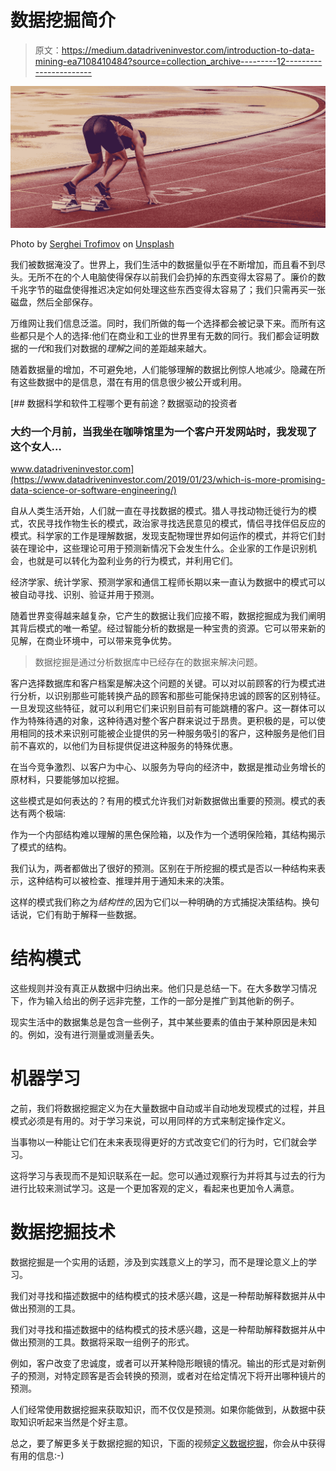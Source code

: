 # 数据挖掘简介

> 原文：<https://medium.datadriveninvestor.com/introduction-to-data-mining-ea7108410484?source=collection_archive---------12----------------------->

![](img/f2ad3be7eb5d50ceb758d91b4cc628cc.png)

Photo by [Serghei Trofimov](https://unsplash.com/@sergeytrofimov?utm_source=medium&utm_medium=referral) on [Unsplash](https://unsplash.com?utm_source=medium&utm_medium=referral)

我们被数据淹没了。世界上，我们生活中的数据量似乎在不断增加，而且看不到尽头。无所不在的个人电脑使得保存以前我们会扔掉的东西变得太容易了。廉价的数千兆字节的磁盘使得推迟决定如何处理这些东西变得太容易了；我们只需再买一张磁盘，然后全部保存。

万维网让我们信息泛滥。同时，我们所做的每一个选择都会被记录下来。而所有这些都只是个人的选择:他们在商业和工业的世界里有无数的同行。我们都会证明数据的*一代*和我们对数据的*理解*之间的差距越来越大。

随着数据量的增加，不可避免地，人们能够理解的数据比例惊人地减少。隐藏在所有这些数据中的是信息，潜在有用的信息很少被公开或利用。

[](https://www.datadriveninvestor.com/2019/01/23/which-is-more-promising-data-science-or-software-engineering/) [## 数据科学和软件工程哪个更有前途？数据驱动的投资者

### 大约一个月前，当我坐在咖啡馆里为一个客户开发网站时，我发现了这个女人…

www.datadriveninvestor.com](https://www.datadriveninvestor.com/2019/01/23/which-is-more-promising-data-science-or-software-engineering/) 

自从人类生活开始，人们就一直在寻找数据的模式。猎人寻找动物迁徙行为的模式，农民寻找作物生长的模式，政治家寻找选民意见的模式，情侣寻找伴侣反应的模式。科学家的工作是理解数据，发现支配物理世界如何运作的模式，并将它们封装在理论中，这些理论可用于预测新情况下会发生什么。企业家的工作是识别机会，也就是可以转化为盈利业务的行为模式，并利用它们。

经济学家、统计学家、预测学家和通信工程师长期以来一直认为数据中的模式可以被自动寻找、识别、验证并用于预测。

随着世界变得越来越复杂，它产生的数据让我们应接不暇，数据挖掘成为我们阐明其背后模式的唯一希望。经过智能分析的数据是一种宝贵的资源。它可以带来新的见解，在商业环境中，可以带来竞争优势。

> 数据挖掘是通过分析数据库中已经存在的数据来解决问题。

客户选择数据库和客户档案是解决这个问题的关键。可以对以前顾客的行为模式进行分析，以识别那些可能转换产品的顾客和那些可能保持忠诚的顾客的区别特征。一旦发现这些特征，就可以利用它们来识别目前有可能跳槽的客户。这一群体可以作为特殊待遇的对象，这种待遇对整个客户群来说过于昂贵。更积极的是，可以使用相同的技术来识别可能被企业提供的另一种服务吸引的客户，这种服务是他们目前不喜欢的，以他们为目标提供促进这种服务的特殊优惠。

在当今竞争激烈、以客户为中心、以服务为导向的经济中，数据是推动业务增长的原材料，只要能够加以挖掘。

这些模式是如何表达的？有用的模式允许我们对新数据做出重要的预测。模式的表达有两个极端:

作为一个内部结构难以理解的黑色保险箱，以及作为一个透明保险箱，其结构揭示了模式的结构。

我们认为，两者都做出了很好的预测。区别在于所挖掘的模式是否以一种结构来表示，这种结构可以被检查、推理并用于通知未来的决策。

这样的模式我们称之为*结构性的*,因为它们以一种明确的方式捕捉决策结构。换句话说，它们有助于解释一些数据。

# 结构模式

这些规则并没有真正从数据中归纳出来。他们只是总结一下。在大多数学习情况下，作为输入给出的例子远非完整，工作的一部分是推广到其他新的例子。

现实生活中的数据集总是包含一些例子，其中某些要素的值由于某种原因是未知的。例如，没有进行测量或测量丢失。

# 机器学习

之前，我们将数据挖掘定义为在大量数据中自动或半自动地发现模式的过程，并且模式必须是有用的。对于学习来说，可以用同样的方式来制定操作定义。

当事物以一种能让它们在未来表现得更好的方式改变它们的行为时，它们就会学习。

这将学习与表现而不是知识联系在一起。您可以通过观察行为并将其与过去的行为进行比较来测试学习。这是一个更加客观的定义，看起来也更加令人满意。

# 数据挖掘技术

数据挖掘是一个实用的话题，涉及到实践意义上的学习，而不是理论意义上的学习。

我们对寻找和描述数据中的结构模式的技术感兴趣，这是一种帮助解释数据并从中做出预测的工具。

我们对寻找和描述数据中的结构模式的技术感兴趣，这是一种帮助解释数据并从中做出预测的工具。数据将采取一组例子的形式。

例如，客户改变了忠诚度，或者可以开某种隐形眼镜的情况。输出的形式是对新例子的预测，对特定顾客是否会转换的预测，或者对在给定情况下将开出哪种镜片的预测。

人们经常使用数据挖掘来获取知识，而不仅仅是预测。如果你能做到，从数据中获取知识听起来当然是个好主意。

总之，要了解更多关于数据挖掘的知识，下面的视频[定义数据挖掘](https://www.youtube.com/watch?v=4cpGiwrD54M&t=39s)，你会从中获得有用的信息:-)